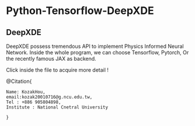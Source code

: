 # Python-Tensorflow-DeepXDE

## DeepXDE

DeepXDE possess tremendous API to implement Physics Informed Neural Network.
Inside the whole program, we can choose Tensorflow, Pytorch, Or the recently famous JAX as backend.


Click inside the file to acquire more detail !

@Citation{

	Name: KozakHou,
	email:kozak20010716@g.ncu.edu.tw,
	Tel : +886 905804898,
	Institute : National Cnetral University

	}

